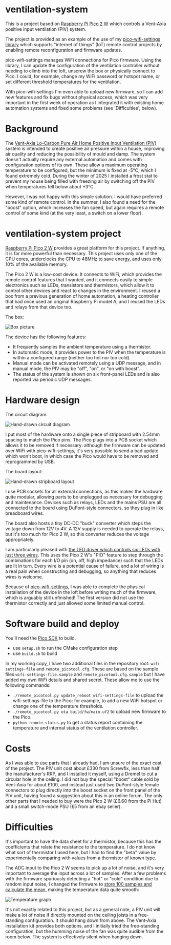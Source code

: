 # ventilation-system

This is a project based on [Raspberry Pi Pico 2
W](https://www.raspberrypi.com/documentation/microcontrollers/pico-series.html)
which controls a Vent-Axia positive input ventilation (PIV) system.

The project is provided as an example of the use of my
[pico-wifi-settings library](https://github.com/jwhitham/pico-wifi-settings)
which supports "internet of things" (IoT) remote control projects
by enabling remote reconfiguration and firmware updates.

pico-wifi-settings manages WiFi connections for Pico firmware. Using the library,
I can update the configuration of the ventilation controller without needing
to climb into the loft, unscrew the box or physically connect to Pico. I could,
for example, change my WiFi password or hotspot name, or set different
threshold temperatures for the ventilation.

With pico-wifi-settings I'm even able to upload new firmware, so I can add
new features and fix bugs without physical access, which was very important
in the first week of operation as I integrated it with existing home automation
systems and fixed some problems (see 'Difficulties', below).

# Background

The [Vent-Axia Lo-Carbon Pure Air Home Positive Input Ventilation
(PIV)](https://www.vent-axia.com/range/lo-carbon-pureair-home) system is intended
to create positive air pressure within a house, improving air quality and reducing
the possibility of mould and damp. The system doesn't actually require any external
automation and comes with configuration options of its own. These allow a maximum
operating temperature to be configured, but the minimum is fixed at -5°C,
which I found extremely cold. During the winter of 2025 I installed a frost stat
to prevent my house being filled with freezing air by switching off the PIV when
temperatures fell below about +3°C.

However, I was not happy with this simple solution. I would have preferred some
kind of remote control. In the summer, I also found a need for the
"boost" option, which increases the fan speed, but again requires a remote control of
some kind (at the very least, a switch on a lower floor).

# ventilation-system project

[Raspberry Pi Pico 2
W](https://www.raspberrypi.com/documentation/microcontrollers/pico-series.html)
provides a great platform for this project. If anything, it is far more powerful than necessary.
This project uses only one of the CPU cores, underclocks the CPU to 48MHz to save
energy, and uses only 10% of the available memory.

The Pico 2 W is a low-cost device. It connects to WiFi, which provides the remote control
features that I wanted, and it connects easily to simple electronics such as LEDs,
transistors and thermistors, which allow it to control other devices and react to changes
in the environment. I reused a box from a previous generation of home automation,
a heating controller that had once used an original Raspberry Pi model A, and I reused
the LEDs and relays from that device too.

The box:

![Box picture](img/box.jpg)

The device has the following features:

- It frequently samples the ambient temperature using a thermistor.
- In automatic mode, it provides power to the PIV when the temperature is within
  a configured range (neither too hot nor too cold).
- Manual mode can be activated remotely using a UDP message, and in manual mode,
  the PIV may be "off", "on", or "on with boost".
- The status of the system is shown on six front-panel LEDs and is also
  reported via periodic UDP messages.

# Hardware design

The circuit diagram:

![Hand-drawn circuit diagram](img/circuit_diagram.jpg)

I put most of the hardware onto a single piece of stripboard with 2.54mm spacing
to match the Pico pins. The Pico plugs into a PCB socket which allows it to be removed
if necessary: although the firmware can be updated over WiFi with pico-wifi-settings,
it's very possible to send a bad update which won't boot, in which case the Pico would
have to be removed and reprogrammed by USB.

The board layout:

![Hand-drawn stripboard layout](img/board_layout.jpg)

I use PCB sockets for all external
connections, as this makes the hardware quite modular, allowing parts to be unplugged
as necessary for debugging and maintenance. Devices such as relays, LEDs and the
mains PSU are all connected to the board using DuPont-style connectors, so they
plug in like breadboard wires.

The board also hosts a tiny DC-DC "buck" converter which steps the voltage
down from 12V to 4V. A 12V supply is needed to operate the relays, but it's too
much for Pico 2 W, so this converter reduces the voltage appropriately.

I am particularly pleased with [the LED driver which controls six LEDs with just
three wires](fw/leds.c). This uses the Pico 2 W's "PIO" feature to step through the
combinations for each I/O pin (on, off, high impedance) such that the LEDs are lit
in turn. Every wire is a potential cause of failure, and a lot of wiring is a real pain
when constructing and debugging, so anything that reduces wires is welcome.

Because of [pico-wifi-settings](https://github.com/jwhitham/pico-wifi-settings),
I was able to complete the physical installation of the device in the loft
before writing much of the firmware, which is arguably still unfinished! The first
version did not use the thermistor correctly and just allowed some limited
manual control.

# Software build and deploy 

You'll need the [Pico SDK](https://github.com/raspberrypi/pico-sdk/) to build.

- use `setup.sh` to run the CMake configuration step
- use `build.sh` to build

In my working copy, I have two additional files in the repository root:
`wifi-settings-file` and `remote_picotool.cfg`. These are based on the sample
files `wifi-settings-file.sample` and `remote_picotool.cfg.sample` but I have
added my own WiFi details and shared secret. These allow me to use the following
commands:

- `./remote_picotool.py update_reboot wifi-settings-file` to upload
  the wifi-settings-file to the Pico: for example, to add a new WiFi hotspot
  or change one of the temperature thresholds.
- `./remote_picotool.py ota build/fw/main.uf2` to upload new firmware to the Pico.
- `python remote_status.py` to get a status report containing the temperature and
  internal status of the ventilation controller.

# Costs

As I was able to use parts that I already had, I am unsure of the exact cost of the
project. The PIV unit cost about £330 from Screwfix, less than half the manufacturer's
RRP, and I installed it myself, using a Dremel to cut a circular hole in the ceiling.
I did not buy the special "boost" cable sold by Vent-Axia for about £100, and instead
just used two DuPont-style female connectors to plug directly into the boost socket
on the front panel of the PIV unit, having found a suggestion about this in an
online forum. The only other parts that I needed to buy were the Pico 2 W (£6.60
from the Pi Hut) and a small switch-mode PSU (£5 from an ebay seller).

# Difficulties

It's important to have the data sheet for a thermistor, because this has the
coefficients that relate the resistance to the temperature. I do not know what
sort of thermistor I used here, but I had to find the "beta" value by experimentally
comparing with values from a thermistor of known type.

The ADC input to the Pico 2 W seems to pick up a lot of noise, and it's very important to
average the input across a lot of samples. After a few problems with the firmware
spuriously detecting a "hot" or "cold" condition due to random input noise, I changed
the firmware to [store 100 samples
and calculate the mean](fw/temperature.c), making the temperature data quite smooth:

![Temperature graph](img/graph.png)

It's not exactly related to this project, but as a general note, a PIV unit will make a lot of noise
if directly mounted on the ceiling joists in a free-standing configuration.
It should hang down from above. The Vent-Axia installation kit provides both options,
and I initially tried the free-standing configuration, but the humming noise of the
fan was quite audible from the room below. The system is effectively silent when hanging down.

